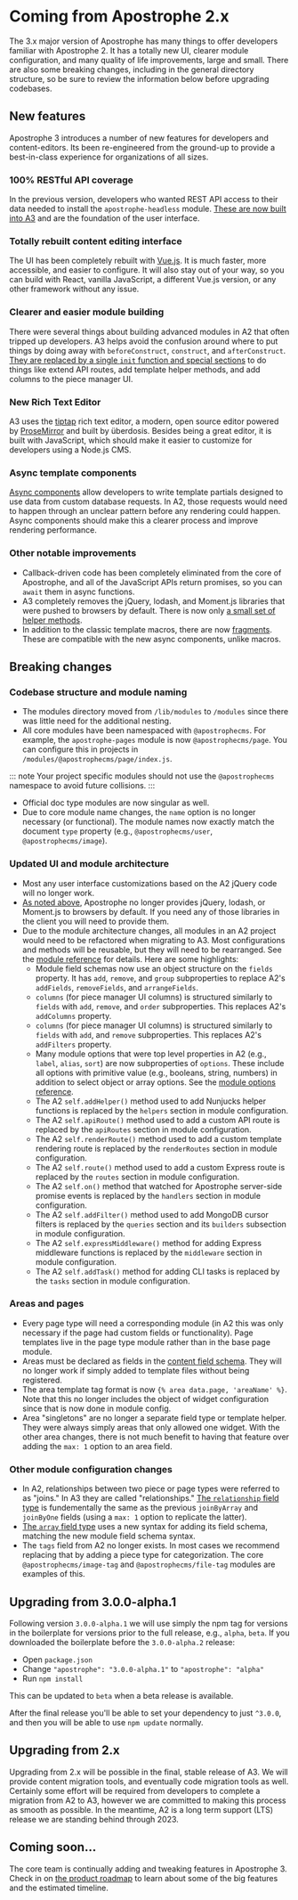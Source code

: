 # Coming from Apostrophe 2.x

The 3.x major version of Apostrophe has many things to offer developers familiar with Apostrophe 2. It has a totally new UI, clearer module configuration, and many quality of life improvements, large and small. There are also some breaking changes, including in the general directory structure, so be sure to review the information below before upgrading codebases.

## New features

Apostrophe 3 introduces a number of new features for developers and content-editors. Its been re-engineered from the ground-up to provide a best-in-class experience for organizations of all sizes.

### 100% RESTful API coverage

In the previous version, developers who wanted REST API access to their data needed to install the `apostrophe-headless` module. [These are now built into A3](/reference/api/) and are the foundation of the user interface.

### Totally rebuilt content editing interface

The UI has been completely rebuilt with [Vue.js](https://vuejs.org/). It is much faster, more accessible, and easier to configure. It will also stay out of your way, so you can build with React, vanilla JavaScript, a different Vue.js version, or any other framework without any issue.

### Clearer and easier module building

There were several things about building advanced modules in A2 that often tripped up developers. A3 helps avoid the confusion around where to put things by doing away with `beforeConstruct`, `construct`, and `afterConstruct`. [They are replaced by a single `init` function and special sections](/docs/reference/module-api/module-overview.md) to do things like extend API routes, add template helper methods, and add columns to the piece manager UI.

### New Rich Text Editor

A3 uses the [tiptap](https://tiptap.dev/) rich text editor, a modern, open source editor powered by [ProseMirror](https://prosemirror.net/) and built by überdosis. Besides being a great editor, it is built with JavaScript, which should make it easier to customize for developers using a Node.js CMS.

### Async template components

[Async components](/guide/async-components.md) allow developers to write template partials designed to use data from custom database requests. In A2, those requests would need to happen through an unclear pattern before any rendering could happen. Async components should make this a clearer process and improve rendering performance.

### Other notable improvements

- Callback-driven code has been completely eliminated from the core of Apostrophe, and all of the JavaScript APIs return promises, so you can `await` them in async functions.
- A3 completely removes the jQuery, lodash, and Moment.js libraries that were pushed to browsers by default. There is now only [a small set of helper methods](/guide/front-end-helpers.md).
- In addition to the classic template macros, there are now [fragments](/guide/fragments.md). These are compatible with the new async components, unlike macros.

## Breaking changes

### Codebase structure and module naming

- The modules directory moved from `/lib/modules` to `/modules` since there was little need for the additional nesting.
- All core modules have been namespaced with `@apostrophecms`. For example, the `apostrophe-pages` module is now `@apostrophecms/page`. You can configure this in projects in `/modules/@apostrophecms/page/index.js`.

::: note
Your project specific modules should not use the `@apostrophecms` namespace to avoid future collisions.
:::

- Official doc type modules are now singular as well.
- Due to core module name changes, the `name` option is no longer necessary (or functional). The module names now exactly match the document `type` property (e.g., `@apostrophecms/user`, `@apostrophecms/image`).

### Updated UI and module architecture

- Most any user interface customizations based on the A2 jQuery code will no longer work.
- [As noted above](#other-notable-improvements), Apostrophe no longer provides jQuery, lodash, or Moment.js to browsers by default. If you need any of those libraries in the client you will need to provide them.
- Due to the module architecture changes, all modules in an A2 project would need to be refactored when migrating to A3. Most configurations and methods will be reusable, but they will need to be rearranged. See the [module reference](/reference/module-api/module-overview.md) for details. Here are some highlights:
  - Module field schemas now use an object structure on the `fields` property. It has `add`, `remove`, and `group` subproperties to replace A2's `addFields`, `removeFields`, and `arrangeFields`.
  - `columns` (for piece manager UI columns) is structured similarly to `fields` with `add`, `remove`, and `order` subproperties. This replaces A2's `addColumns` property.
  - `columns` (for piece manager UI columns) is structured similarly to `fields` with `add`, and `remove` subproperties. This replaces A2's `addFilters` property.
  - Many module options that were top level properties in A2 (e.g., `label`, `alias`, `sort`) are now subproperties of `options`. These include all options with primitive value (e.g., booleans, string, numbers) in addition to select object or array options. See the [module options reference](/reference/module-api/module-options.md).
  - The A2 `self.addHelper()` method used to add Nunjucks helper functions is replaced by the `helpers` section in module configuration.
  - The A2 `self.apiRoute()` method used to add a custom API route is replaced by the `apiRoutes` section in module configuration.
  - The A2 `self.renderRoute()` method used to add a custom template rendering route is replaced by the `renderRoutes` section in module configuration.
  - The A2 `self.route()` method used to add a custom Express route is replaced by the `routes` section in module configuration.
  - The A2 `self.on()` method that watched for Apostrophe server-side promise events is replaced by the `handlers` section in module configuration.
  - The A2 `self.addFilter()` method used to add MongoDB cursor filters is replaced by the `queries` section and its `builders` subsection in module configuration.
  - The A2 `self.expressMiddleware()` method for adding Express middleware functions is replaced by the `middleware` section in module configuration.
  - The A2 `self.addTask()` method for adding CLI tasks is replaced by the `tasks` section in module configuration.

### Areas and pages

- Every page type will need a corresponding module (in A2 this was only necessary if the page had custom fields or functionality). Page templates live in the page type module rather than in the base page module.
- Areas must be declared as fields in the [content field schema](/guide/content-schema.md). They will no longer work if simply added to template files without being registered.
- The area template tag format is now `{% area data.page, 'areaName' %}`. Note that this no longer includes the object of widget configuration since that is now done in module config.
- Area "singletons" are no longer a separate field type or template helper. They were always simply areas that only allowed one widget. With the other area changes, there is not much benefit to having that feature over adding the `max: 1` option to an area field.

### Other module configuration changes

- In A2, relationships between two piece or page types were referred to as "joins." In A3 they are called "relationships." [The `relationship` field type](/reference/field-types/relationship.md) is fundementally the same as the previous `joinByArray` and `joinByOne` fields (using a `max: 1` option to replicate the latter).
- [The `array` field type](/reference/field-types/array.md) uses a new syntax for adding its field schema, matching the new module field schema syntax.
- The `tags` field from A2 no longer exists. In most cases we recommend replacing that by adding a piece type for categorization. The core `@apostrophecms/image-tag` and `@apostrophecms/file-tag` modules are examples of this.

## Upgrading from 3.0.0-alpha.1

Following version `3.0.0-alpha.1` we will use simply the npm tag for versions in the boilerplate for versions prior to the full release, e.g., `alpha`, `beta`. If you downloaded the boilerplate before the `3.0.0-alpha.2` release:

* Open `package.json`
* Change `"apostrophe": "3.0.0-alpha.1"` to `"apostrophe": "alpha"`
* Run `npm install`

This can be updated to `beta` when a beta release is available.

After the final release you'll be able to set your dependency to just `^3.0.0`, and then you will be able to use `npm update` normally.

## Upgrading from 2.x

Upgrading from 2.x will be possible in the final, stable release of A3. We will provide content migration tools, and eventually code migration tools as well. Certainly some effort will be required from developers to complete a migration from A2 to A3, however we are committed to making this process as smooth as possible. In the meantime, A2 is a long term support (LTS) release we are standing behind through 2023.

## Coming soon...

The core team is continually adding and tweaking features in Apostrophe 3. Check in on [the product roadmap](https://apostrophecms.productboard.com/portal/1-product-portal/tabs/1690f4df-bbbe-4d8d-aad0-42e4f1ff7643) to learn about some of the big features and the estimated timeline.